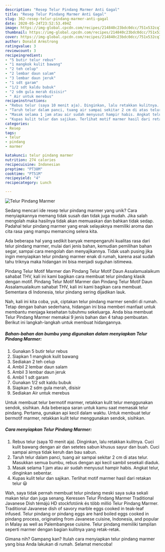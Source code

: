 ```yaml
---
description: "Resep Telur Pindang Marmer Anti Gagal"
title: "Resep Telur Pindang Marmer Anti Gagal"
slug: 362-resep-telur-pindang-marmer-anti-gagal
date: 2020-05-24T23:52:53.494Z
image: https://img-global.cpcdn.com/recipes/214840c23bdc0dcc/751x532cq70/telur-pindang-marmer-foto-resep-utama.jpg
thumbnail: https://img-global.cpcdn.com/recipes/214840c23bdc0dcc/751x532cq70/telur-pindang-marmer-foto-resep-utama.jpg
cover: https://img-global.cpcdn.com/recipes/214840c23bdc0dcc/751x532cq70/telur-pindang-marmer-foto-resep-utama.jpg
author: Donald Armstrong
ratingvalue: 3
reviewcount: 3
recipeingredient:
- "5 butir telur rebus"
- "1 mangkok kulit bawang"
- "2 teh celup"
- "2 lembar daun salam"
- "3 lembar daun jeruk"
- "1 sdt garam"
- "1/2 sdt kaldu bubuk"
- "2 sdm gula merah disisir"
- " Air untuk merebus"
recipeinstructions:
- "Rebus telur (saya 10 menit aja). Dinginkan, lalu retakkan kulitnya. Cuci kulit bawang dengan air dan setetes sabun khusus sayur dan buah. Cuci sampai airnya tidak keruh dan bau sabun."
- "Taruh telur dalam panci, tuang air sampai sekitar 2 cm di atas telur. Masukkan semua bumbu, rebus dengan api kecil sambil sesekali diaduk."
- "Masak selama 1 jam atau air sudah menyusut hampir habis. Angkat telur, dinginkan sebentar."
- "Kupas kulit telur dan sajikan. Terlihat motif marmer hasil dari retakan telur 😃"
categories:
- Resep
tags:
- telur
- pindang
- marmer

katakunci: telur pindang marmer 
nutrition: 274 calories
recipecuisine: Indonesian
preptime: "PT38M"
cooktime: "PT51M"
recipeyield: "4"
recipecategory: Lunch

---
```



![Telur Pindang Marmer](https://img-global.cpcdn.com/recipes/214840c23bdc0dcc/751x532cq70/telur-pindang-marmer-foto-resep-utama.jpg)

Sedang mencari ide resep telur pindang marmer yang unik? Cara menyiapkannya memang tidak susah dan tidak juga mudah. Jika salah mengolah maka hasilnya tidak akan memuaskan dan bahkan tidak sedap. Padahal telur pindang marmer yang enak selayaknya memiliki aroma dan cita rasa yang mampu memancing selera kita.

Ada beberapa hal yang sedikit banyak mempengaruhi kualitas rasa dari telur pindang marmer, mulai dari jenis bahan, kemudian pemilihan bahan segar, sampai cara mengolah dan menyajikannya. Tidak usah pusing jika ingin menyiapkan telur pindang marmer enak di rumah, karena asal sudah tahu triknya maka hidangan ini bisa menjadi suguhan istimewa.

Pindang Telur Motif Marmer dan Pindang Telur Motif Daun Assalamualaikum sahabat THV, kali ini kami bagikan cara membuat telur pindang klasik dengan motif. Pindang Telur Motif Marmer dan Pindang Telur Motif Daun Assalamualaikum sahabat THV, kali ini kami bagikan cara membuat. Sementara di Indonesia, telur pindang sering dijadikan lauk.


Nah, kali ini kita coba, yuk, ciptakan telur pindang marmer sendiri di rumah. Tetap dengan bahan sederhana, hidangan ini bisa memberi manfaat untuk membantu menjaga kesehatan tubuhmu sekeluarga. Anda bisa membuat Telur Pindang Marmer memakai 9 jenis bahan dan 4 tahap pembuatan. Berikut ini langkah-langkah untuk membuat hidangannya.

<!--inarticleads1-->

##### Bahan-bahan dan bumbu yang digunakan dalam menyiapkan Telur Pindang Marmer:

1. Gunakan 5 butir telur rebus
1. Siapkan 1 mangkok kulit bawang
1. Sediakan 2 teh celup
1. Ambil 2 lembar daun salam
1. Ambil 3 lembar daun jeruk
1. Ambil 1 sdt garam
1. Gunakan 1/2 sdt kaldu bubuk
1. Siapkan 2 sdm gula merah, disisir
1. Sediakan  Air untuk merebus


Untuk membuat telur bermotif marmer, retakkan kulit telur menggunakan sendok, sisihkan. Ada beberapa saran untuk kamu saat memasak telur pindang. Pertama, gunakan api kecil dalam waktu. Untuk membuat telur bermotif marmer, retakkan kulit telur menggunakan sendok, sisihkan. 

<!--inarticleads2-->

##### Cara menyiapkan Telur Pindang Marmer:

1. Rebus telur (saya 10 menit aja). Dinginkan, lalu retakkan kulitnya. Cuci kulit bawang dengan air dan setetes sabun khusus sayur dan buah. Cuci sampai airnya tidak keruh dan bau sabun.
1. Taruh telur dalam panci, tuang air sampai sekitar 2 cm di atas telur. Masukkan semua bumbu, rebus dengan api kecil sambil sesekali diaduk.
1. Masak selama 1 jam atau air sudah menyusut hampir habis. Angkat telur, dinginkan sebentar.
1. Kupas kulit telur dan sajikan. Terlihat motif marmer hasil dari retakan telur 😃


Wah, saya tidak pernah membuat telur pindang meski saya suka sekali makan telur dan juga senang. Keressen Telur Pindang Marmer Traditional Javanese Dish témájú HD stockfotóink és több millió Telur Pindang Marmer. Traditional Javanese dish of savory marble eggs cooked in teak-leaf infused. Telur pindang or pindang eggs are hard boiled eggs cooked in pindang process, originating from Javanese cuisine, Indonesia, and popular in Malay as well as Palembangese cuisine. Telur pindang memiliki tampilan seperti marmer dengan bagian kulitnya yang retak-retak. 

Gimana nih? Gampang kan? Itulah cara menyiapkan telur pindang marmer yang bisa Anda lakukan di rumah. Selamat mencoba!
